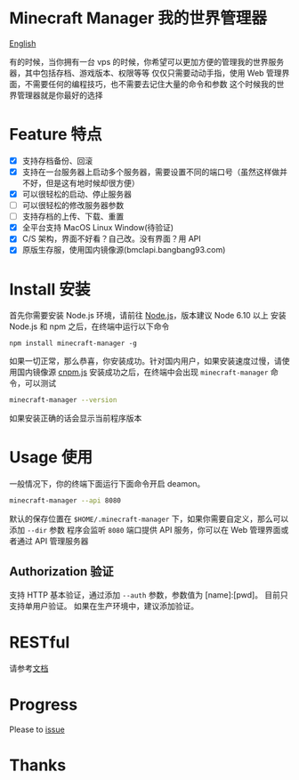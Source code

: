 # Minecraft Manager 我的世界管理器

[English](README.md)

有的时候，当你拥有一台 vps 的时候，你希望可以更加方便的管理我的世界服务器，其中包括存档、游戏版本、权限等等
仅仅只需要动动手指，使用 Web 管理界面，不需要任何的编程技巧，也不需要去记住大量的命令和参数
这个时候我的世界管理器就是你最好的选择

# Feature 特点

* [x] 支持存档备份、回滚
* [x] 支持在一台服务器上启动多个服务器，需要设置不同的端口号（虽然这样做并不好，但是这有地时候却很方便）
* [x] 可以很轻松的启动、停止服务器
* [ ] 可以很轻松的修改服务器参数
* [ ] 支持存档的上传、下载、重置
* [x] 全平台支持 MacOS Linux Window(待验证)
* [x] C/S 架构，界面不好看？自己改。没有界面？用 API
* [x] 原版生存服，使用国内镜像源(bmclapi.bangbang93.com)

# Install 安装

首先你需要安装 Node.js 环境，请前往 [Node.js](https://nodejs.org/en/download/current/)，版本建议 Node 6.10 以上
安装 Node.js 和 npm 之后，在终端中运行以下命令

```
npm install minecraft-manager -g
```

如果一切正常，那么恭喜，你安装成功。针对国内用户，如果安装速度过慢，请使用国内镜像源 [cnpm.js](https://cnpmjs.org/)
安装成功之后，在终端中会出现 `minecraft-manager` 命令，可以测试

```bash
minecraft-manager --version
```

如果安装正确的话会显示当前程序版本

# Usage 使用

一般情况下，你的终端下面运行下面命令开启 deamon。

```bash
minecraft-manager --api 8080
```

默认的保存位置在 `$HOME/.minecraft-manager` 下，如果你需要自定义，那么可以添加 `--dir` 参数
程序会监听 `8080` 端口提供 API 服务，你可以在 Web 管理界面或者通过 API 管理服务器

## Authorization 验证

支持 HTTP 基本验证，通过添加 `--auth` 参数，参数值为 [name]:[pwd]。
目前只支持单用户验证。
如果在生产环境中，建议添加验证。

# RESTful

请参考[文档](http://swaggerui.herokuapp.com/?url=https://raw.githubusercontent.com/XGHeaven/minecraft-manager/master/docs/swagger.json)

# Progress

Please to [issue](https://github.com/XGHeaven/minecraft-manager/issues?q=is%3Aopen+is%3Aissue+label%3Aprogress)

# Thanks
